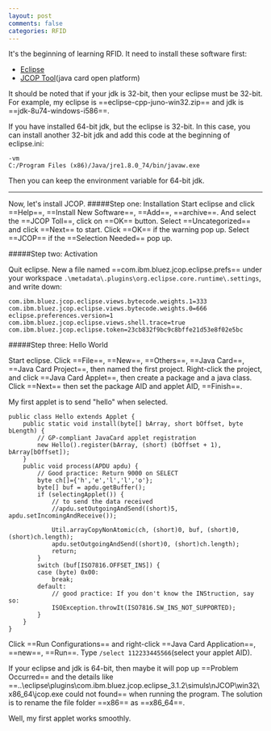 ```yaml
---
layout: post
comments: false
categories: RFID
---
```


It's the beginning of learning RFID. It need to install these software first:
* [Eclipse](http://www.eclipse.org/downloads/packages/release/Juno/SR2)
* [JCOP Tool](http://download.csdn.net/download/cctv5080/4684165)(java card open platform)

It should be noted that if your jdk is 32-bit, then your eclipse must be 32-bit. For example, my eclipse is ==eclipse-cpp-juno-win32.zip== and jdk is ==jdk-8u74-windows-i586==.

If you have installed 64-bit jdk, but the eclipse is 32-bit. In this case, you can install another 32-bit jdk and add this code at the beginning of eclipse.ini:

```
-vm
C:/Program Files (x86)/Java/jre1.8.0_74/bin/javaw.exe
```

Then you can keep the environment variable for 64-bit jdk.

***
Now, let's install JCOP.
#####Step one: Installation
Start eclipse and click ==Help==, ==Install New Software==, ==Add==, ==archive==. And select the ==JCOP Toll==, click on ==OK== button.
Select ==Uncategorized== and click ==Next== to start.
Click ==OK== if the warning pop up. Select ==JCOP== if the ==Selection Needed== pop up.

#####Step two: Activation

Quit eclipse. New a file named ==com.ibm.bluez.jcop.eclipse.prefs== under your workspace `.\metadata\.plugins\org.eclipse.core.runtime\.settings`, and write down:

```
com.ibm.bluez.jcop.eclipse.views.bytecode.weights.1=333
com.ibm.bluez.jcop.eclipse.views.bytecode.weights.0=666
eclipse.preferences.version=1
com.ibm.bluez.jcop.eclipse.views.shell.trace=true
com.ibm.bluez.jcop.eclipse.token=23cb832f9bc9c8bffe21d53e8f02e5bc
```

#####Step three: Hello World

Start eclipse. Click ==File==, ==New==, ==Others==, ==Java Card==, ==Java Card Project==, then named the first project.
Right-click the project, and click ==Java Card Applet==, then create a package and a java class. Click ==Next== then set the package AID and applet AID, ==Finish==.

My first applet is to send "hello" when selected.

```
public class Hello extends Applet {
	public static void install(byte[] bArray, short bOffset, byte bLength) {
		// GP-compliant JavaCard applet registration
		new Hello().register(bArray, (short) (bOffset + 1), bArray[bOffset]);
	}
	public void process(APDU apdu) {
		// Good practice: Return 9000 on SELECT
		byte ch[]={'h','e','l','l','o'};
		byte[] buf = apdu.getBuffer();
		if (selectingApplet()) {
        	// to send the data received
			//apdu.setOutgoingAndSend((short)5, apdu.setIncomingAndReceive());

			Util.arrayCopyNonAtomic(ch, (short)0, buf, (short)0, (short)ch.length);
			apdu.setOutgoingAndSend((short)0, (short)ch.length);
			return;
		}
		switch (buf[ISO7816.OFFSET_INS]) {
		case (byte) 0x00:
			break;
		default:
			// good practice: If you don't know the INStruction, say so:
			ISOException.throwIt(ISO7816.SW_INS_NOT_SUPPORTED);
		}
	}
}
```

Click ==Run Configurations== and right-click ==Java Card Application==, ==new==, ==Run==. Type `/select 112233445566`(select your applet AID).

If your eclipse and jdk is 64-bit, then maybe it will pop up ==Problem Occurred== and the details like ==..\eclipse\plugins\com.ibm.bluez.jcop.eclipse_3.1.2\simuls\nJCOP\win32\x86_64\jcop.exe could not found== when running the program. The solution is to rename the file folder ==x86== as ==x86_64==.

Well, my first applet works smoothly.
